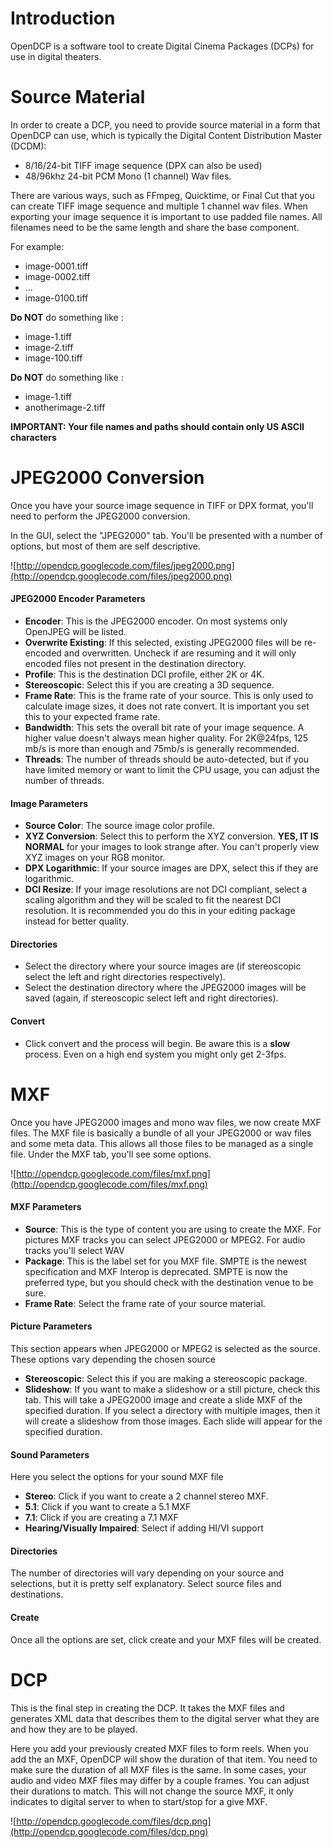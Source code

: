 # Introduction #
OpenDCP is a software tool to create Digital Cinema Packages (DCPs) for use in digital theaters.

# Source Material #
In order to create a DCP, you need to provide source material in a form that OpenDCP can use, which is typically the Digital Content Distribution Master (DCDM):

  * 8/16/24-bit TIFF image sequence (DPX can also be used)
  * 48/96khz 24-bit PCM Mono (1 channel) Wav files.

There are various ways, such as FFmpeg, Quicktime, or Final Cut that you can create TIFF image sequence and multiple 1 channel wav files. When exporting your image sequence it is important to use padded file names. All filenames need to be the same length and share the base component.

For example:

  * image-0001.tiff
  * image-0002.tiff
  * ...
  * image-0100.tiff

**Do NOT** do something like :

  * image-1.tiff
  * image-2.tiff
  * image-100.tiff


**Do NOT** do something like :
  * image-1.tiff
  * anotherimage-2.tiff

**IMPORTANT: Your file names and paths should contain only US ASCII characters**

# JPEG2000 Conversion #
Once you have your source image sequence in TIFF or DPX format, you'll need to perform the JPEG2000 conversion.

In the GUI, select the "JPEG2000" tab. You'll be presented with a number of options, but most of them are self descriptive.

![http://opendcp.googlecode.com/files/jpeg2000.png](http://opendcp.googlecode.com/files/jpeg2000.png)

#### JPEG2000 Encoder Parameters ####

  * **Encoder**: This is the JPEG2000 encoder. On most systems only OpenJPEG will be listed.
  * **Overwrite Existing**: If this selected, existing JPEG2000 files will be re-encoded and overwritten. Uncheck if are resuming and it will only encoded files not present in the destination directory.
  * **Profile**: This is the destination DCI profile, either 2K or 4K.
  * **Stereoscopic**: Select this if you are creating a 3D sequence.
  * **Frame Rate**: This is the frame rate of your source. This is only used to calculate image sizes, it does not  rate convert. It is important you set this to your expected frame rate.
  * **Bandwidth**: This sets the overall bit rate of your image sequence. A higher value doesn't always mean higher quality. For 2K@24fps, 125 mb/s is more than enough and 75mb/s is generally recommended.
  * **Threads**: The number of threads should be auto-detected, but if you have limited memory or want to limit the CPU usage, you can adjust the number of threads.

#### Image Parameters ####
  * **Source Color**: The source image color profile.
  * **XYZ Conversion**: Select this to perform the XYZ conversion. **YES, IT IS NORMAL** for your images to look strange after. You can't properly view XYZ images on your RGB monitor.
  * **DPX Logarithmic**: If your source images are DPX, select this if they are logarithmic.
  * **DCI Resize**: If your image resolutions are not DCI compliant, select a scaling algorithm and they will be scaled to fit the nearest DCI resolution. It is recommended you do this in your editing package instead for better quality.

#### Directories ####
  * Select the directory where your source images are (if stereoscopic select the left and right directories respectively).
  * Select the destination directory where the JPEG2000 images will be saved (again, if stereoscopic select left and right directories).

#### Convert ####
  * Click convert and the process will begin. Be aware this is a **slow** process. Even on a high end system you might only get 2-3fps.

# MXF #
Once you have JPEG2000 images and mono wav files, we now create MXF files. The MXF file is basically a bundle of all your JPEG2000 or wav files and some meta data. This allows all those files to be managed as a single file. Under the MXF tab, you'll see some options.

![http://opendcp.googlecode.com/files/mxf.png](http://opendcp.googlecode.com/files/mxf.png)

#### MXF Parameters ####
  * **Source**: This is the type of content you are using to create the MXF. For pictures MXF tracks you can select JPEG2000 or MPEG2. For audio tracks you'll select WAV
  * **Package**: This is the label set for you MXF file. SMPTE is the newest specification and MXF Interop is deprecated. SMPTE is now the preferred type, but you should check with the destination venue to be sure.
  * **Frame Rate**: Select the frame rate of your source material.

#### Picture Parameters ####
This section appears when JPEG2000 or MPEG2 is selected as the source. These options vary depending the chosen source

  * **Stereoscopic**: Select this if you are making a stereoscopic package.
  * **Slideshow**: If you want to make a slideshow or a still picture, check this tab. This will take a JPEG2000 image and create a slide MXF of the specified duration. If you select a directory with multiple images, then it will create a slideshow from those images. Each slide will appear for the specified duration.

#### Sound Parameters ####
Here you select the options for your sound MXF file

  * **Stereo**: Click if you want to create a 2 channel stereo MXF.
  * **5.1**: Click if you want to create a 5.1 MXF
  * **7.1**: Click if you are creating a 7.1 MXF
  * **Hearing/Visually Impaired**: Select if adding HI/VI support

#### Directories ####
The number of directories will vary depending on your source and selections, but it is pretty self explanatory. Select source files and destinations.

#### Create ####
Once all the options are set, click create and your MXF files will be created.

# DCP #
This is the final step in creating the DCP. It takes the MXF files and generates XML data that describes them to the digital server what they are and how they are to be played.

Here you add your previously created MXF files to form reels. When you add the an MXF, OpenDCP will show the duration of that item. You need to make sure the duration of all MXF files is the same. In some cases, your audio and video MXF files may differ by a couple frames. You can adjust their durations to match. This will not change the source MXF, it only indicates to digital server to when to start/stop for a give MXF.

![http://opendcp.googlecode.com/files/dcp.png](http://opendcp.googlecode.com/files/dcp.png)
